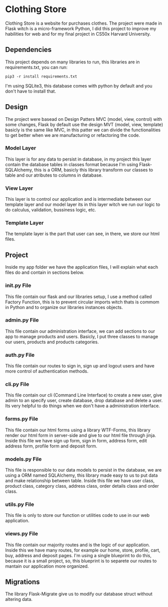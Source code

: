 # Clothing Store
Clothing Store is a website for purchases clothes. The project were made in Flask witch is a micro-framework Python, I did this project to improve my habilities for web and for my final project in CS50x Harvard University.

## Dependencies
This project depends on many libraries to run, this libraries are in requirements.txt, you can run:
```
pip3 -r install requirements.txt
```
I'm using SQLite3, this database comes with python by default and you don't have to install that.

## Design
The project were basead on Design Patters MVC (model, view, control) with some changes, Flask by default use the design MVT (model, view, template) basicly is the same like MVC, in this patter we can divide the functionalities to get better when we are manufacturing or refactoring the code.

### Model Layer
This layer is for any data to persist in database, in my project this layer contain the database tables in classes format because I'm using Flask-SQLAlchemy, this is a ORM, basicly this library transform our classes to table and our atributes to columns in database.

### View Layer
This layer is to control our application and is intermediate between our template layer and our model layer its in this layer witch we run our logic to do calculus, validation, bussiness logic, etc.

### Template Layer
The template layer is the part that user can see, in there, we store our html files.

## Project
Inside my app folder we have the application files, I will explain what each files do and contain in sections below.

### __init__.py File
This file contain our flask and our libraries setup, I use a method called Factory Function, this is to prevent circular imports witch thats is commom in Python and to organize our libraries instances objects.

### admin.py File
This file contain our administration interface, we can add sections to our app to manage products and users. Basicly, I put three classes to manage our users, products and products categories.

### auth.py File
This file contain our routes to sign in, sign up and logout users and have more control of authentication methods.

### cli.py File
This file contain our cli (Command Line Interface) to create a new user, give admin to an specify user, create database, drop database and delete a user. Its very helpful to do things when we don't have a administration interface.

### forms.py File
This file contain our html forms using a library WTF-Forms, this library render our html form in server-side and give to our html file through jinja. Inside this file we have sign up form, sign in form, address form, edit address form, profile form and deposit form.

### models.py File
This file is responsible to our data models to persist in the database, we are using a ORM named SQLAlchemy, this library made easy to us to put data and make relationship between table. Inside this file we have user class, product class, category class, address class, order details class and order class.

### utils.py File
This file is only to store our function or utilities code to use in our web application.

### views.py File
This file contain our majority routes and is the logic of our application. Inside this we have many routes, for example our home, store, profile, cart, buy, address and deposit pages. I'm using a single blueprint to do this, because it is a small project, so, this blueprint is to separete our routes to mantain our application more organized.

## Migrations
The library Flask-Migrate give us to modify our database struct without altering data.